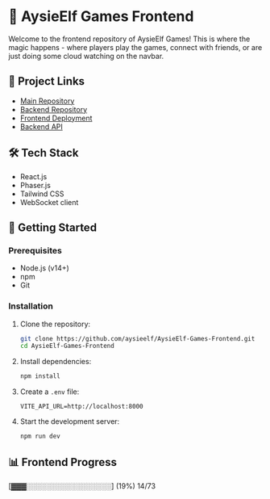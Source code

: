 # 🎨 AysieElf Games Frontend

Welcome to the frontend repository of AysieElf Games! This is where the magic happens - where players play the games, connect with friends, or are just doing some cloud watching on the navbar.

## 🔗 Project Links
- [Main Repository](https://github.com/aysieelf/AysieElf-Games)
- [Backend Repository](https://github.com/aysieelf/AysieElf-Games-Backend)
- [Frontend Deployment](https://aysieelf-games-frontend-7d161a22345f.herokuapp.com/)
- [Backend API](https://aysieelf-games-api-c2eb044503c3.herokuapp.com/)

## 🛠️ Tech Stack
- React.js
- Phaser.js
- Tailwind CSS
- WebSocket client

## 🚀 Getting Started

### Prerequisites
- Node.js (v14+)
- npm
- Git

### Installation
1. Clone the repository:
   ```bash
   git clone https://github.com/aysieelf/AysieElf-Games-Frontend.git
   cd AysieElf-Games-Frontend
   ```

2. Install dependencies:
   ```bash
   npm install
   ```

3. Create a `.env` file:
   ```env
   VITE_API_URL=http://localhost:8000
   ```

4. Start the development server:
   ```bash
   npm run dev
   ```

## 📊 Frontend Progress
[▓▓▓░░░░░░░░░░░░░░░░░] (19%) 14/73
